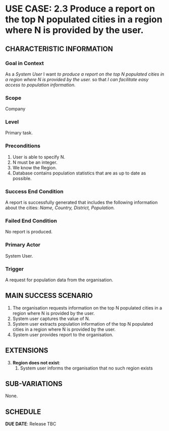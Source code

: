 # USE CASE: 2.3 Produce a report on the top N populated cities in a region where N is provided by the user.

## CHARACTERISTIC INFORMATION

### Goal in Context

As a *System User* I want *to produce a report on the top N populated cities in a region where N is provided by the user.* so that *I can facilitate easy access to population information.*

### Scope

Company

### Level

Primary task.

### Preconditions

1. User is able to specify N.
2. N must be an integer.
3. We know the Region.  
4. Database contains population statistics that are as up to date as possible.

### Success End Condition

A report is successfully generated that includes the following information about the cities:
*Name,*
*Country,*
*District,*
*Population.*
### Failed End Condition

No report is produced.

### Primary Actor

System User.

### Trigger

A request for population data from the organisation.

## MAIN SUCCESS SCENARIO

1. The organisation requests information on the top N populated cities in a region where N is provided by the user.   
2. System user captures the value of N.
3. System user extracts population information of the top N populated cities in a region where N is provided by the user.
4. System user provides report to the organisation.

## EXTENSIONS

3. **Region does not exist**:
   1. System user informs the organisation that no such region exists

## SUB-VARIATIONS

None. 

## SCHEDULE

**DUE DATE**: Release TBC